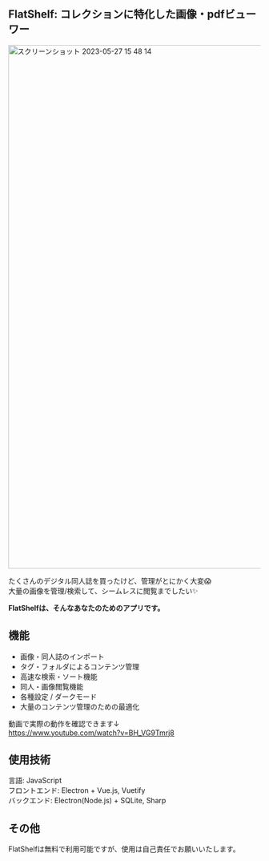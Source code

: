 ## FlatShelf: コレクションに特化した画像・pdfビューワー
<img width="1045" alt="スクリーンショット 2023-05-27 15 48 14" src="https://github.com/yugoka/FlatShelf/assets/84565188/e252803a-54fe-41ae-8f45-15d97790d864">

たくさんのデジタル同人誌を買ったけど、管理がとにかく大変😱<br>
大量の画像を管理/検索して、シームレスに閲覧までしたい✨<br>

<strong>FlatShelfは、そんなあなたのためのアプリです。</strong>


## 機能
- 画像・同人誌のインポート
- タグ・フォルダによるコンテンツ管理
- 高速な検索・ソート機能
- 同人・画像閲覧機能
- 各種設定 / ダークモード
- 大量のコンテンツ管理のための最適化

動画で実際の動作を確認できます↓<br>
https://www.youtube.com/watch?v=BH_VG9Tmrj8

## 使用技術
言語: JavaScript<br>
フロントエンド: Electron + Vue.js, Vuetify<br>
バックエンド: Electron(Node.js) + SQLite, Sharp<br>

## その他
FlatShelfは無料で利用可能ですが、使用は自己責任でお願いいたします。
